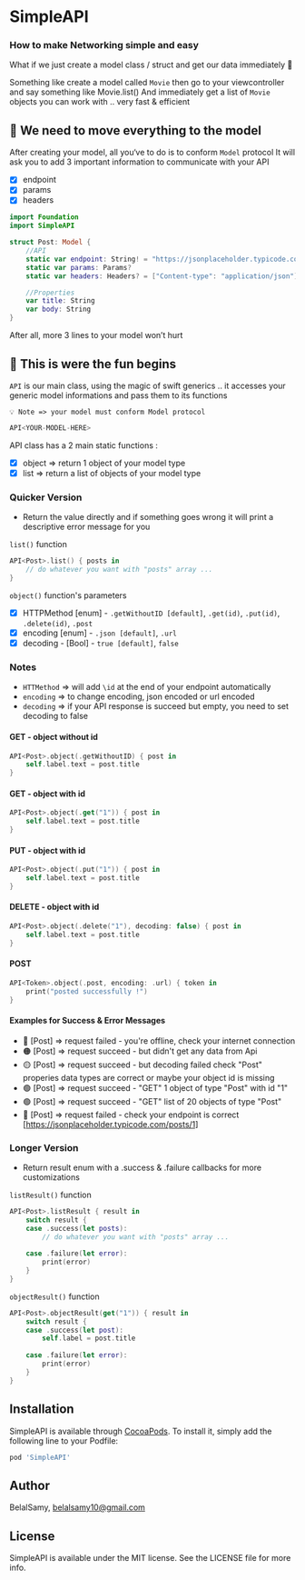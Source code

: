 # SimpleAPI

### How to make Networking simple and easy 

What if we just create a model class / struct and get our data immediately 🤔

Something like create a model called `Movie` then go to your viewcontroller and say something like Movie.list() 
And immediately get a list of `Movie` objects you can work with .. very fast & efficient 

## 🚀 We need to move everything to the model 

After creating your model, all you‘ve to do is to conform `Model` protocol 
It will ask you to add 3 important information to communicate with your API 
- [X] endpoint 
- [X] params 
- [X] headers 

```swift 
import Foundation
import SimpleAPI

struct Post: Model {
    //API
    static var endpoint: String! = "https://jsonplaceholder.typicode.com/posts"
    static var params: Params?
    static var headers: Headers? = ["Content-type": "application/json"]

    //Properties
    var title: String
    var body: String
}
```

After all, more 3 lines to your model  won’t hurt 


## 🥳 This is were the fun begins 

`API` is our main class, using the magic of swift generics .. it accesses your generic model informations and pass them to its functions 

`💡 Note => your model must conform Model protocol`

```swift 
API<YOUR-MODEL-HERE> 
```

API class has a 2 main static functions : 
- [X] object => return 1 object of your model type 
- [X] list => return a list of objects of your model type 

### Quicker Version 
- Return the value directly and if something goes wrong it will print a descriptive error message for you 

`list()` function
```swift
API<Post>.list() { posts in
    // do whatever you want with "posts" array ... 
}
```

`object()` function's parameters 
- [X] HTTPMethod [enum] - `.getWithoutID [default]`, `.get(id)`, `.put(id)`, `.delete(id)`, `.post`
- [X] encoding [enum] -  `.json [default]`, `.url`
- [X] decoding - [Bool] - `true [default]`, `false`

### Notes 
- `HTTMethod` => will add `\id` at the end of your endpoint automatically
- `encoding` => to change encoding, json encoded or url encoded 
- `decoding` => if your API response is succeed but empty, you need to set decoding to false
 
#### GET - object without id  
```swift
API<Post>.object(.getWithoutID) { post in
    self.label.text = post.title 
}
```

#### GET - object with id  
```swift
API<Post>.object(.get("1")) { post in
    self.label.text = post.title 
}
```

#### PUT - object with id  
```swift
API<Post>.object(.put("1")) { post in
    self.label.text = post.title 
}
```

#### DELETE - object with id  
```swift
API<Post>.object(.delete("1"), decoding: false) { post in
    self.label.text = post.title 
}
```

#### POST 
```swift
API<Token>.object(.post, encoding: .url) { token in
    print("posted successfully !")
}
```

#### Examples for Success & Error Messages
- 🔴 [Post] => request failed - you're offline, check your internet connection
- 🟠 [Post] => request succeed - but didn't get any data from Api
- 🟡 [Post] => request succeed - but decoding failed check "Post" properies data types are correct or maybe your object id is missing
- 🟢 [Post] => request succeed - "GET" 1 object of type "Post" with id "1"
- 🟢 [Post] => request succeed - "GET" list of 20 objects of type "Post"
- 🔴 [Post] => request failed - check your endpoint is correct [https://jsonplaceholder.typicode.com/posts/1]


### Longer Version 
-  Return result enum with a .success & .failure callbacks for more customizations

`listResult()` function 
```swift 
API<Post>.listResult { result in
    switch result {
    case .success(let posts):
        // do whatever you want with "posts" array ... 
        
    case .failure(let error):
        print(error)
    }
}
```

`objectResult()` function 
```swift 
API<Post>.objectResult(get("1")) { result in
    switch result {
    case .success(let post):
        self.label = post.title
        
    case .failure(let error):
        print(error)
    }
}
```

## Installation

SimpleAPI is available through [CocoaPods](https://cocoapods.org). To install
it, simply add the following line to your Podfile:

```ruby
pod 'SimpleAPI'
```

## Author

BelalSamy, belalsamy10@gmail.com

## License

SimpleAPI is available under the MIT license. See the LICENSE file for more info.


